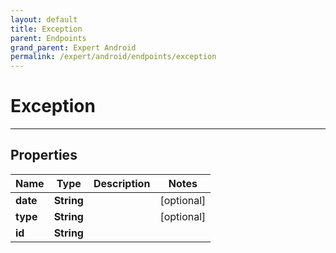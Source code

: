 ```yaml
---
layout: default
title: Exception
parent: Endpoints
grand_parent: Expert Android
permalink: /expert/android/endpoints/exception
---
```


# Exception

---

## Properties

| Name | Type | Description | Notes
| ------------ | ------------- | ------------- | -------------
**date** | **String** |  |  [optional]
**type** | **String** |  |  [optional]
**id** | **String** |  | 




